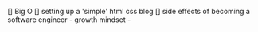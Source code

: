 [] Big O
[] setting up a 'simple' html css blog
[] side effects of becoming a software engineer
    - growth mindset
    - 
